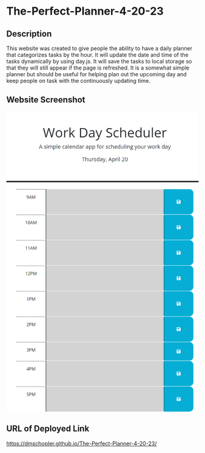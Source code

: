 # The-Perfect-Planner-4-20-23
## Description

This website was created to give people the ability to have a daily planner that categorizes tasks by the hour. It will update the date and time of the tasks dynamically by using day.js. It will save the tasks to local storage so that they will still appear if the page is refreshed. It is a somewhat simple planner but should be useful for helping plan out the upcoming day and keep people on task with the continuously updating time.
## Website Screenshot 

![Alt text](./Assets/The-Perfect-Planner-4-20-23_screenshot.png)
## URL of Deployed Link

https://dmschopler.github.io/The-Perfect-Planner-4-20-23/